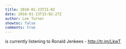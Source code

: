 ```yaml
---
title: 2010-01-23T15-02
date: 2010-01-23T15:02:27Z
author: Lee Turner
showtoc: false
comments: true
---
```


is currently listening to Ronald Jenkees - http://tr.im/LkwT


